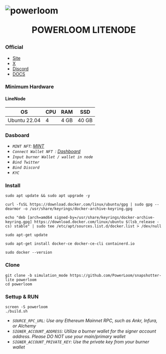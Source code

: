 <h1 align="centre"> 

<p align="center">  
    
![powerloom](https://github.com/catsmile100/Validor-Mainnet/assets/85368621/d7ef9a12-fdab-4da7-a7fc-b17a77bd4c9f)

</p>

<p align="center">  POWERLOOM LITENODE </p>

</h1>



### Official
- [Site](https://powerloom.io/)
- [X](https://twitter.com/PowerloomHQ)
- [Discord](https://discord.com/invite/powerloom)
- [DOCS](https://docs.powerloom.io/)

### Minimum Hardware 

#### LineNode
OS  | CPU     | RAM      | SSD     | 
| ------------- | ------------- | ------------- | -------- |
| Ubuntu 22.04 | 4         | 4 GB	         | 40 GB   | 


### Dasboard
- *`MINT NFT`: [MINT](https://mint.powerloom.network/)*
- *`Connect Wallet NFT `: [Dashboard](https://snapshotter-dashboard.powerloom.network/)*
- *`Input burner Wallet / wallet in node`*
- *`Bind Twitter`*
- *`Bind Discord`*
- *`KYC`*
### Install
~~~
sudo apt update && sudo apt upgrade -y
~~~
~~~
curl -fsSL https://download.docker.com/linux/ubuntu/gpg | sudo gpg --dearmor -o /usr/share/keyrings/docker-archive-keyring.gpg
~~~
~~~
echo "deb [arch=amd64 signed-by=/usr/share/keyrings/docker-archive-keyring.gpg] https://download.docker.com/linux/ubuntu $(lsb_release -cs) stable" | sudo tee /etc/apt/sources.list.d/docker.list > /dev/null
~~~
~~~
sudo apt-get update
~~~
~~~
sudo apt-get install docker-ce docker-ce-cli containerd.io
~~~
~~~
sudo docker --version
~~~
### Clone
~~~
git clone -b simulation_mode https://github.com/PowerLoom/snapshotter-lite powerloom
cd powerloom
~~~

### Settup & RUN

~~~
screen -S powerloom
./build.sh
~~~
- *`SOURCE_RPC_URL`: Use any Ethereum Mainnet RPC, such as Ankr, Infura, or Alchemy*
- *`SIGNER_ACCOUNT_ADDRESS`: Utilize a burner wallet for the signer account address. Please DO NOT use your main/primary wallet*
- *`SIGNER_ACCOUNT_PRIVATE_KEY`: Use the private key from your burner wallet*
